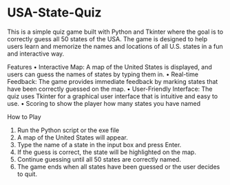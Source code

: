 # USA-State-Quiz
This is a simple quiz game built with Python and Tkinter where the goal is to correctly guess all 50 states of the USA. The game is designed to help users learn and memorize the names and locations of all U.S. states in a fun and interactive way.

Features
• Interactive Map: A map of the United States is displayed, and users can guess the names of states by typing them in.
• Real-time Feedback: The game provides immediate feedback by marking states that have been correctly guessed on the map.
• User-Friendly Interface: The quiz uses Tkinter for a graphical user interface that is intuitive and easy to use.
• Scoring to show the player how many states you have named

How to Play
1. Run the Python script or the exe file
2. A map of the United States will appear.
3. Type the name of a state in the input box and press Enter.
4. If the guess is correct, the state will be highlighted on the map.
5. Continue guessing until all 50 states are correctly named.
6. The game ends when all states have been guessed or the user decides to quit.
